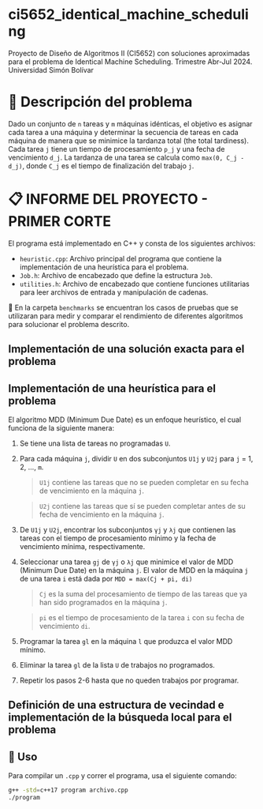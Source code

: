 # ci5652_identical_machine_scheduling
Proyecto de Diseño de Algoritmos II (CI5652) con soluciones aproximadas para el problema de Identical Machine Scheduling. Trimestre Abr-Jul 2024. Universidad Simón Bolívar

# 🤔 Descripción del problema
Dado un conjunto de `n` tareas y `m` máquinas idénticas, el objetivo es asignar cada tarea a una máquina y determinar la secuencia de tareas en cada máquina de manera que se minimice la tardanza total (the total tardiness). Cada tarea `j` tiene un tiempo de procesamiento `p_j` y una fecha de vencimiento `d_j`. La tardanza de una tarea se calcula como `max(0, C_j - d_j)`, donde `C_j` es el tiempo de finalización del trabajo `j`.

# 📋 INFORME DEL PROYECTO - PRIMER CORTE
El programa está implementado en C++ y consta de los siguientes archivos:

- `heuristic.cpp`: Archivo principal del programa que contiene la implementación de una heurística para el problema.
- `Job.h`: Archivo de encabezado que define la estructura `Job`.
- `utilities.h`: Archivo de encabezado que contiene funciones utilitarias para leer archivos de entrada y manipulación de cadenas.

📂 En la carpeta `benchmarks` se encuentran los casos de pruebas que se utilizaran para medir y comparar el rendimiento de diferentes algoritmos para solucionar el problema descrito.

## Implementación de una solución exacta para el problema

## Implementación de una heurística para el problema
El algoritmo MDD (Minimum Due Date) es un enfoque heurístico, el cual funciona de la siguiente manera:

1. Se tiene una lista de tareas no programadas `U`.
2. Para cada máquina `j`, dividir `U` en dos subconjuntos `U1j` y `U2j` para `j` = 1, 2, ..., `m`.
    > `U1j` contiene las tareas que no se pueden completar en su fecha de vencimiento en la máquina `j`.

    > `U2j` contiene las tareas que sí se pueden completar antes de su fecha de vencimiento en la máquina `j`.
3. De `U1j` y `U2j`, encontrar los subconjuntos `γj` y `λj` que contienen las tareas con el tiempo de procesamiento mínimo y la fecha de vencimiento mínima, respectivamente.
4. Seleccionar una tarea `gj` de `γj` o `λj` que minimice el valor de MDD (Minimum Due Date) en la máquina `j`. El valor de MDD en la máquina `j` de una tarea `i` está dada por `MDD = max(Cj + pi, di)` 
    > `Cj` es la suma del procesamiento de tiempo de las tareas que ya han sido programados en la máquina `j`.

    > `pi` es el tiempo de procesamiento de la tarea `i` con su fecha de vencimiento `di`.
5. Programar la tarea `gl` en la máquina `l` que produzca el valor MDD mínimo. 
6. Eliminar la tarea `gl` de la lista `U` de trabajos no programados.
7. Repetir los pasos 2-6 hasta que no queden trabajos por programar.

## Definición de una estructura de vecindad e implementación de la búsqueda local para el problema

## 🚀 Uso

Para compilar un `.cpp` y correr el programa, usa el siguiente comando:

```bash
g++ -std=c++17 program archivo.cpp
./program